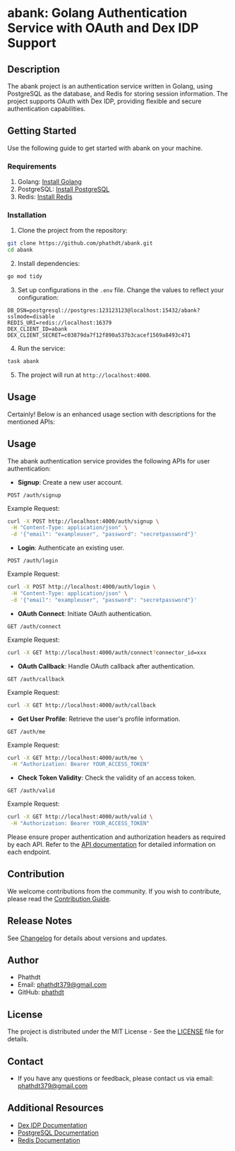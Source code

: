 # abank: Golang Authentication Service with OAuth and Dex IDP Support

## Description

The abank project is an authentication service written in Golang, using PostgreSQL as the database, and Redis for storing session information. The project supports OAuth with Dex IDP, providing flexible and secure authentication capabilities.

## Getting Started

Use the following guide to get started with abank on your machine.

### Requirements

1. Golang: [Install Golang](https://golang.org/doc/install)
2. PostgreSQL: [Install PostgreSQL](https://www.postgresql.org/download/)
3. Redis: [Install Redis](https://redis.io/download)

### Installation

1. Clone the project from the repository:

```bash
git clone https://github.com/phathdt/abank.git
cd abank
```

2. Install dependencies:

```bash
go mod tidy
```

3. Set up configurations in the `.env` file. Change the values to reflect your configuration:

```
DB_DSN=postgresql://postgres:123123123@localhost:15432/abank?sslmode=disable
REDIS_URI=redis://localhost:16379
DEX_CLIENT_ID=abank
DEX_CLIENT_SECRET=c03879da7f12f890a537b3cacef1569a8493c471
```

4. Run the service:

```bash
task abank
```

5. The project will run at `http://localhost:4000`.

## Usage

Certainly! Below is an enhanced usage section with descriptions for the mentioned APIs:

## Usage

The abank authentication service provides the following APIs for user authentication:

- **Signup**: Create a new user account.

```http
POST /auth/signup
```

Example Request:
```bash
curl -X POST http://localhost:4000/auth/signup \
 -H "Content-Type: application/json" \
 -d '{"email": "exampleuser", "password": "secretpassword"}'
```

- **Login**: Authenticate an existing user.

```http
POST /auth/login
```

Example Request:
```bash
curl -X POST http://localhost:4000/auth/login \
 -H "Content-Type: application/json" \
 -d '{"email": "exampleuser", "password": "secretpassword"}'
```

- **OAuth Connect**: Initiate OAuth authentication.

```http
GET /auth/connect
```

Example Request:
```bash
curl -X GET http://localhost:4000/auth/connect?connector_id=xxx
```

- **OAuth Callback**: Handle OAuth callback after authentication.

```http
GET /auth/callback
```

Example Request:
```bash
curl -X GET http://localhost:4000/auth/callback
```

- **Get User Profile**: Retrieve the user's profile information.

```http
GET /auth/me
```

Example Request:
```bash
curl -X GET http://localhost:4000/auth/me \
 -H "Authorization: Bearer YOUR_ACCESS_TOKEN"
```

- **Check Token Validity**: Check the validity of an access token.

```http
GET /auth/valid
```

Example Request:
```bash
curl -X GET http://localhost:4000/auth/valid \
 -H "Authorization: Bearer YOUR_ACCESS_TOKEN"
```

Please ensure proper authentication and authorization headers as required by each API. Refer to the [API documentation](API.md) for detailed information on each endpoint.

## Contribution

We welcome contributions from the community. If you wish to contribute, please read the [Contribution Guide](CONTRIBUTING.md).

## Release Notes

See [Changelog](CHANGELOG.md) for details about versions and updates.

## Author

- Phathdt
- Email: phathdt379@gmail.com
- GitHub: [phathdt](https://github.com/phathdt)

## License

The project is distributed under the MIT License - See the [LICENSE](LICENSE) file for details.

## Contact

- If you have any questions or feedback, please contact us via email: phathdt379@gmail.com

## Additional Resources

- [Dex IDP Documentation](https://dexidp.io/docs/)
- [PostgreSQL Documentation](https://www.postgresql.org/docs/)
- [Redis Documentation](https://redis.io/documentation)
